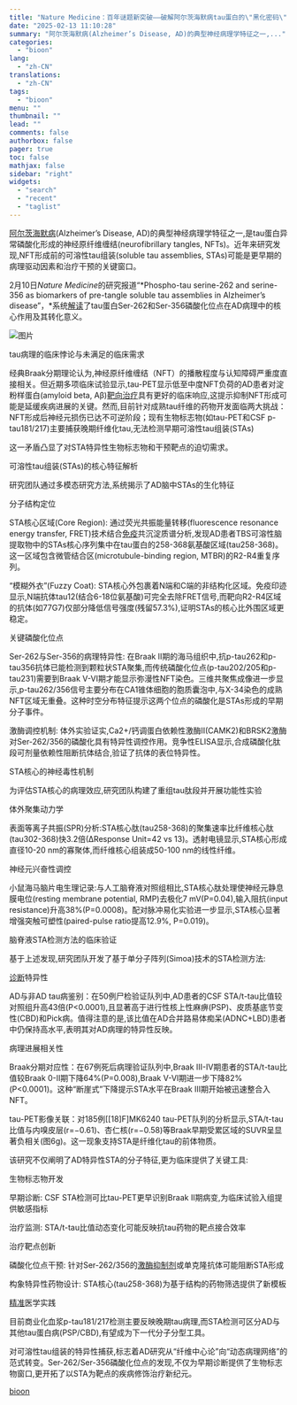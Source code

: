 ```yaml
---
title: "Nature Medicine：百年谜题新突破——破解阿尔茨海默病tau蛋白的\"黑化密码\""
date: "2025-02-13 11:10:28"
summary: "阿尔茨海默病(Alzheimer’s Disease, AD)的典型神经病理学特征之一,..."
categories:
  - "bioon"
lang:
  - "zh-CN"
translations:
  - "zh-CN"
tags:
  - "bioon"
menu: ""
thumbnail: ""
lead: ""
comments: false
authorbox: false
pager: true
toc: false
mathjax: false
sidebar: "right"
widgets:
  - "search"
  - "recent"
  - "taglist"
---
```


[阿尔茨海默病](https://www.medsci.cn/topic/show?id=3cbe9e7892e)(Alzheimer’s Disease, AD)的典型神经病理学特征之一,是tau蛋白异常磷酸化形成的神经原纤维缠结(neurofibrillary tangles, NFTs)。近年来研究发现,NFT形成前的可溶性tau组装(soluble tau assemblies, STAs)可能是更早期的病理驱动因素和治疗干预的关键窗口。

2月10日*Nature Medicine*的研究报道“*Phospho-tau serine-262 and serine-356 as biomarkers of pre-tangle soluble tau assemblies in Alzheimer’s disease”，*系统[解读](https://www.medsci.cn/guideline/list.do?q=%E8%A7%A3%E8%AF%BB)了tau蛋白Ser-262和Ser-356磷酸化位点在AD病理中的核心作用及其转化意义。






![图片](https://msimg.bioon.com/bioon-com/20241101/d37b358825254a26afa0ee85d40ac785-yyd4xJUEq3A6.jpg)

tau病理的临床悖论与未满足的临床需求

经典Braak分期理论认为,神经原纤维缠结（NFT）的播散程度与认知障碍严重度直接相关。但近期多项临床试验显示,tau-PET显示低至中度NFT负荷的AD患者对淀粉样蛋白(amyloid beta, Aβ)[靶向治疗](https://www.medsci.cn/topic/show?id=78aa999190f)具有更好的临床响应,这提示抑制NFT形成可能是延缓疾病进展的关键。然而,目前针对成熟tau纤维的药物开发面临两大挑战：NFT形成后神经元损伤已达不可逆阶段；现有生物标志物(如tau-PET和CSF p-tau181/217)主要捕获晚期纤维化tau,无法检测早期可溶性tau组装(STAs)

这一矛盾凸显了对STA特异性生物标志物和干预靶点的迫切需求。

可溶性tau组装(STAs)的核心特征解析

研究团队通过多模态研究方法,系统揭示了AD脑中STAs的生化特征

分子结构定位

STA核心区域(Core Region): 通过荧光共振能量转移(fluorescence resonance energy transfer, FRET)技术结合[免疫](https://www.medsci.cn/guideline/search?keyword=%E5%85%8D%E7%96%AB)共沉淀质谱分析,发现AD患者TBS可溶性脑提取物中的STAs核心序列集中在tau蛋白的258-368氨基酸区域(tau258-368)。这一区域包含微管结合区(microtubule-binding region, MTBR)的R2-R4重复序列。

“模糊外衣”(Fuzzy Coat): STA核心外包裹着N端和C端的非结构化区域。免疫印迹显示,N端抗体tau12(结合6-18位氨基酸)可完全去除FRET信号,而靶向R2-R4区域的抗体(如77G7)仅部分降低信号强度(残留57.3%),证明STAs的核心比外围区域更稳定。

关键磷酸化位点

Ser-262与Ser-356的病理特异性: 在Braak II期的海马组织中,抗p-tau262和p-tau356抗体已能检测到颗粒状STA聚集,而传统磷酸化位点(p-tau202/205和p-tau231)需要到Braak V-VI期才能显示弥漫性NFT染色。三维共聚焦成像进一步显示,p-tau262/356信号主要分布在CA1锥体细胞的胞质囊泡中,与X-34染色的成熟NFT区域无重叠。这种时空分布特征提示这两个位点的磷酸化是STAs形成的早期分子事件。

激酶调控机制: 体外实验证实,Ca2+/钙调蛋白依赖性激酶II(CAMK2)和BRSK2激酶对Ser-262/356的磷酸化具有特异性调控作用。竞争性ELISA显示,合成磷酸化肽段可剂量依赖性阻断抗体结合,验证了抗体的表位特异性。

STA核心的神经毒性机制

为评估STA核心的病理效应,研究团队构建了重组tau肽段并开展功能性实验

体外聚集动力学

表面等离子共振(SPR)分析:STA核心肽(tau258-368)的聚集速率比纤维核心肽(tau302-368)快3.2倍(∆Response Unit=42 vs 13)。透射电镜显示,STA核心形成直径10-20 nm的寡聚体,而纤维核心组装成50-100 nm的线性纤维。

神经元兴奋性调控

小鼠海马脑片电生理记录:与人工脑脊液对照组相比,STA核心肽处理使神经元静息膜电位(resting membrane potential, RMP)去极化7 mV(P=0.04),输入阻抗(input resistance)升高38%(P=0.0008)。配对脉冲易化实验进一步显示,STA核心显著增强突触可塑性(paired-pulse ratio提高12.9%, P=0.019)。

脑脊液STA检测方法的临床验证

基于上述发现,研究团队开发了基于单分子阵列(Simoa)技术的STA检测方法:

[诊断](https://www.medsci.cn/guideline/list.do?q=%E8%AF%8A%E6%96%AD)特异性

AD与非AD tau病鉴别：在50例尸检验证队列中,AD患者的CSF STA/t-tau比值较对照组升高43倍(P<0.0001),且显著高于进行性核上性麻痹(PSP)、皮质基底节变性(CBD)和Pick病。值得注意的是,该比值在AD合并路易体痴呆(ADNC+LBD)患者中仍保持高水平,表明其对AD病理的特异性反映。

病理进展相关性

Braak分期对应性：在67例死后病理验证队列中,Braak III-IV期患者的STA/t-tau比值较Braak 0-II期下降64%(P=0.008),Braak V-VI期进一步下降82%(P<0.0001)。这种“断崖式”下降提示STA水平在Braak III期开始被迅速整合入NFT。

tau-PET影像关联：对185例[[18]F]MK6240 tau-PET队列的分析显示,STA/t-tau比值与内嗅皮层(r=−0.61)、杏仁核(r=−0.58)等Braak早期受累区域的SUVR呈显著负相关(图6g)。这一现象支持STA是纤维化tau的前体物质。

该研究不仅阐明了AD特异性STA的分子特征,更为临床提供了关键工具:

生物标志物开发

早期诊断: CSF STA检测可比tau-PET更早识别Braak II期病变,为临床试验入组提供敏感指标

治疗监测: STA/t-tau比值动态变化可能反映抗tau药物的靶点接合效率

治疗靶点创新

磷酸化位点干预: 针对Ser-262/356的[激酶抑制剂](https://www.medsci.cn/topic/show?id=f7526685963)或单克隆抗体可能阻断STA形成

构象特异性药物设计: STA核心(tau258-368)为基于结构的药物筛选提供了新模板

[精准](https://www.medsci.cn/search?q=%E7%B2%BE%E5%87%86)医学实践

目前商业化血浆p-tau181/217检测主要反映晚期tau病理,而STA检测可区分AD与其他tau蛋白病(PSP/CBD),有望成为下一代分子分型工具。

对可溶性tau组装的特异性捕获,标志着AD研究从“纤维中心论”向“动态病理网络”的范式转变。Ser-262/Ser-356磷酸化位点的发现,不仅为早期诊断提供了生物标志物窗口,更开拓了以STA为靶点的疾病修饰治疗新纪元。

[bioon](http://news.bioon.com/article/893d8630110f.html)
